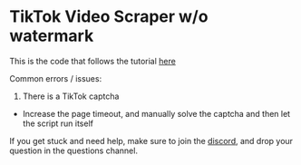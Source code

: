 # TikTok Video Scraper w/o watermark

This is the code that follows the tutorial [here](https://www.youtube.com/watch?v=UsT11sOD1JA)

Common errors / issues:
1. There is a TikTok captcha
- Increase the page timeout, and manually solve the captcha and then let the script run itself



If you get stuck and need help, make sure to join the [discord](https://beacons.ai/codewithvincent), and drop your question in the questions channel.
